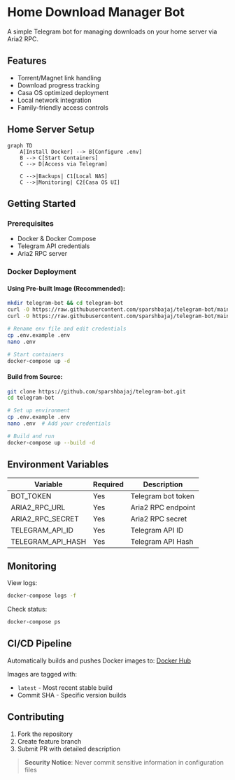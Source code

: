 # Home Download Manager Bot

A simple Telegram bot for managing downloads on your home server via Aria2 RPC.

## Features
- Torrent/Magnet link handling
- Download progress tracking
- Casa OS optimized deployment
- Local network integration
- Family-friendly access controls

## Home Server Setup

```mermaid
graph TD
    A[Install Docker] --> B[Configure .env]
    B --> C[Start Containers]
    C --> D[Access via Telegram]
    
    C -->|Backups| C1[Local NAS]
    C -->|Monitoring| C2[Casa OS UI]
```

## Getting Started

### Prerequisites
- Docker & Docker Compose
- Telegram API credentials
- Aria2 RPC server

### Docker Deployment

#### Using Pre-built Image (Recommended):
```bash
mkdir telegram-bot && cd telegram-bot
curl -O https://raw.githubusercontent.com/sparshbajaj/telegram-bot/main/docker-compose.yml
curl -O https://raw.githubusercontent.com/sparshbajaj/telegram-bot/main/.env.example

# Rename env file and edit credentials
cp .env.example .env
nano .env

# Start containers
docker-compose up -d
```

#### Build from Source:
```bash
git clone https://github.com/sparshbajaj/telegram-bot.git
cd telegram-bot

# Set up environment
cp .env.example .env
nano .env  # Add your credentials

# Build and run
docker-compose up --build -d
```

## Environment Variables
| Variable            | Required | Description                          |
|---------------------|----------|--------------------------------------|
| BOT_TOKEN           | Yes      | Telegram bot token                   |
| ARIA2_RPC_URL       | Yes      | Aria2 RPC endpoint                   |
| ARIA2_RPC_SECRET    | Yes      | Aria2 RPC secret                     |
| TELEGRAM_API_ID     | Yes      | Telegram API ID                      |
| TELEGRAM_API_HASH   | Yes      | Telegram API Hash                    |

## Monitoring
View logs:
```bash
docker-compose logs -f
```

Check status:
```bash
docker-compose ps
```

## CI/CD Pipeline
Automatically builds and pushes Docker images to:
[Docker Hub](https://hub.docker.com/r/sparshbajaj14/telegram-bot)

Images are tagged with:
- `latest` - Most recent stable build
- Commit SHA - Specific version builds

## Contributing
1. Fork the repository
2. Create feature branch
3. Submit PR with detailed description

> **Security Notice**: Never commit sensitive information in configuration files
